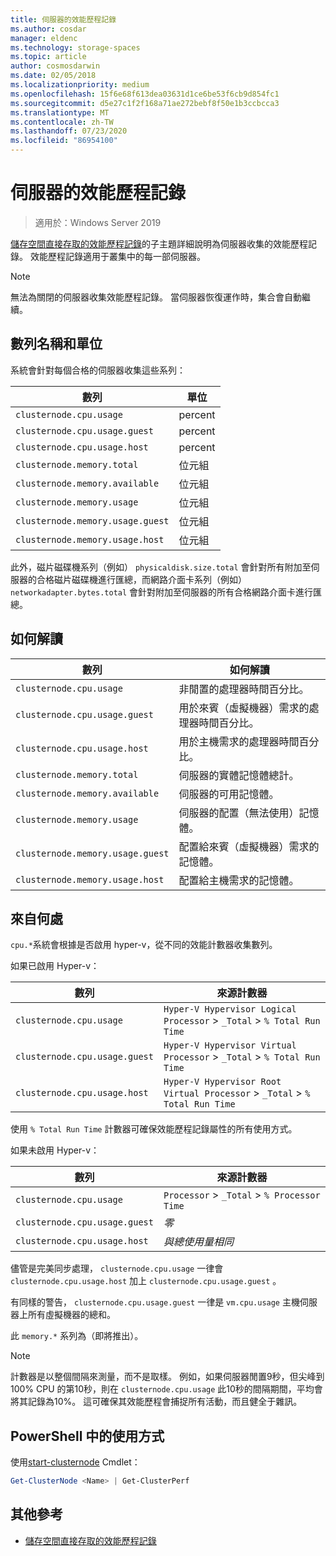 ```yaml
---
title: 伺服器的效能歷程記錄
ms.author: cosdar
manager: eldenc
ms.technology: storage-spaces
ms.topic: article
author: cosmosdarwin
ms.date: 02/05/2018
ms.localizationpriority: medium
ms.openlocfilehash: 15f6e68f613dea03631d1ce6be53f6cb9d854fc1
ms.sourcegitcommit: d5e27c1f2f168a71ae272bebf8f50e1b3ccbcca3
ms.translationtype: MT
ms.contentlocale: zh-TW
ms.lasthandoff: 07/23/2020
ms.locfileid: "86954100"
---
```

# <a name="performance-history-for-servers"></a>伺服器的效能歷程記錄

> 適用於：Windows Server 2019

[儲存空間直接存取的效能歷程記錄](performance-history.md)的子主題詳細說明為伺服器收集的效能歷程記錄。 效能歷程記錄適用于叢集中的每一部伺服器。

   > [!NOTE]
   > 無法為關閉的伺服器收集效能歷程記錄。 當伺服器恢復運作時，集合會自動繼續。

## <a name="series-names-and-units"></a>數列名稱和單位

系統會針對每個合格的伺服器收集這些系列：

| 數列                           | 單位    |
|----------------------------------|---------|
| `clusternode.cpu.usage`          | percent |
| `clusternode.cpu.usage.guest`    | percent |
| `clusternode.cpu.usage.host`     | percent |
| `clusternode.memory.total`       | 位元組   |
| `clusternode.memory.available`   | 位元組   |
| `clusternode.memory.usage`       | 位元組   |
| `clusternode.memory.usage.guest` | 位元組   |
| `clusternode.memory.usage.host`  | 位元組   |

此外，磁片磁碟機系列（例如） `physicaldisk.size.total` 會針對所有附加至伺服器的合格磁片磁碟機進行匯總，而網路介面卡系列（例如） `networkadapter.bytes.total` 會針對附加至伺服器的所有合格網路介面卡進行匯總。

## <a name="how-to-interpret"></a>如何解讀

| 數列                           | 如何解讀                                                      |
|----------------------------------|-----------------------------------------------------------------------|
| `clusternode.cpu.usage`          | 非閒置的處理器時間百分比。                        |
| `clusternode.cpu.usage.guest`    | 用於來賓（虛擬機器）需求的處理器時間百分比。 |
| `clusternode.cpu.usage.host`     | 用於主機需求的處理器時間百分比。                    |
| `clusternode.memory.total`       | 伺服器的實體記憶體總計。                              |
| `clusternode.memory.available`   | 伺服器的可用記憶體。                                   |
| `clusternode.memory.usage`       | 伺服器的配置（無法使用）記憶體。                   |
| `clusternode.memory.usage.guest` | 配置給來賓（虛擬機器）需求的記憶體。               |
| `clusternode.memory.usage.host`  | 配置給主機需求的記憶體。                                  |

## <a name="where-they-come-from"></a>來自何處

`cpu.*`系統會根據是否啟用 hyper-v，從不同的效能計數器收集數列。

如果已啟用 Hyper-v：

| 數列                           | 來源計數器 |
|----------------------------------|----------------|
| `clusternode.cpu.usage`          | `Hyper-V Hypervisor Logical Processor` > `_Total` > `% Total Run Time`      |
| `clusternode.cpu.usage.guest`    | `Hyper-V Hypervisor Virtual Processor` > `_Total` > `% Total Run Time`      |
| `clusternode.cpu.usage.host`     | `Hyper-V Hypervisor Root Virtual Processor` > `_Total` > `% Total Run Time` |

使用 `% Total Run Time` 計數器可確保效能歷程記錄屬性的所有使用方式。

如果未啟用 Hyper-v：

| 數列                           | 來源計數器 |
|----------------------------------|----------------|
| `clusternode.cpu.usage`          | `Processor` > `_Total` > `% Processor Time` |
| `clusternode.cpu.usage.guest`    | *零* |
| `clusternode.cpu.usage.host`     | *與總使用量相同* |

儘管是完美同步處理， `clusternode.cpu.usage` 一律會 `clusternode.cpu.usage.host` 加上 `clusternode.cpu.usage.guest` 。

有同樣的警告， `clusternode.cpu.usage.guest` 一律是 `vm.cpu.usage` 主機伺服器上所有虛擬機器的總和。

此 `memory.*` 系列為（即將推出）。

  > [!NOTE]
  > 計數器是以整個間隔來測量，而不是取樣。 例如，如果伺服器閒置9秒，但尖峰到 100% CPU 的第10秒，則在 `clusternode.cpu.usage` 此10秒的間隔期間，平均會將其記錄為10%。 這可確保其效能歷程會捕捉所有活動，而且健全于雜訊。

## <a name="usage-in-powershell"></a>PowerShell 中的使用方式

使用[start-clusternode](/powershell/module/failoverclusters/get-clusternode) Cmdlet：

```PowerShell
Get-ClusterNode <Name> | Get-ClusterPerf
```

## <a name="additional-references"></a>其他參考

- [儲存空間直接存取的效能歷程記錄](performance-history.md)

